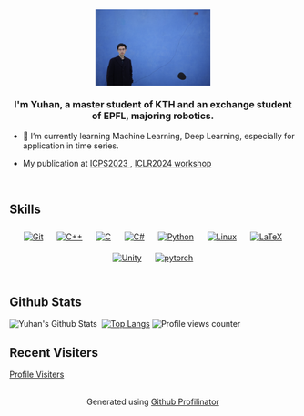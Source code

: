 <div align="center">
<img src="IMG_2738.JPG" align="center" style="width: 40%" />
</div>  
  

### <div align="center">I'm Yuhan, a master student of KTH and an exchange student of EPFL, majoring robotics.</div>  
  

- 🌱 I’m currently learning Machine Learning, Deep Learning, especially for application in time series.   
  

- My publication at [ICPS2023 ](https://ieeexplore.ieee.org/document/10128029), [ICLR2024 workshop ](https://openreview.net/pdf?id=S523wIxRTe)  
  

<br/>  

## Skills  
<div align="center">  
<a href="https://github.com/" target="_blank"><img style="margin: 10px" src="https://profilinator.rishav.dev/skills-assets/git-scm-icon.svg" alt="Git" height="50" /></a>  
<a href="https://www.cplusplus.com/" target="_blank"><img style="margin: 10px" src="https://profilinator.rishav.dev/skills-assets/cplusplus-original.svg" alt="C++" height="50" /></a>  
<a href="https://www.cprogramming.com/" target="_blank"><img style="margin: 10px" src="https://profilinator.rishav.dev/skills-assets/c-original.svg" alt="C" height="50" /></a>  
<a href="https://docs.microsoft.com/en-us/dotnet/csharp/" target="_blank"><img style="margin: 10px" src="https://profilinator.rishav.dev/skills-assets/csharp-original.svg" alt="C#" height="50" /></a>  
<a href="https://www.python.org/" target="_blank"><img style="margin: 10px" src="https://profilinator.rishav.dev/skills-assets/python-original.svg" alt="Python" height="50" /></a>  
<a href="https://www.linux.org/" target="_blank"><img style="margin: 10px" src="https://profilinator.rishav.dev/skills-assets/linux-original.svg" alt="Linux" height="50" /></a>  
<a href="https://www.latex-project.org/" target="_blank"><img style="margin: 10px" src="https://profilinator.rishav.dev/skills-assets/latex.png" alt="LaTeX" height="50" /></a>  
<a href="https://unity.com/" target="_blank"><img style="margin: 10px" src="https://profilinator.rishav.dev/skills-assets/unity.png" alt="Unity" height="50" /></a>  
<a href="https://pytorch.org/" target="_blank"><img style="margin: 10px" src="https://profilinator.rishav.dev/skills-assets/pytorch-icon.svg" alt="pytorch" height="50" /></a>  
</div>


<br/>  

## Github Stats

<img align="left" alt="Yuhan's Github Stats" src="https://github-readme-stats.vercel.app/api?username=XYHZJU&show_icons=true" />    &nbsp;
[![Top Langs](https://github-readme-stats.vercel.app/api/top-langs/?username=XYHZJU&count_private=true)](https://github.com/anuraghazra/github-readme-stats)
![Profile views counter](https://komarev.com/ghpvc/?username=XYHZJU&&style=flat-square) 

## Recent Visiters

<a href="https://clustrmaps.com/site/1bz5e"  title="Visit tracker">Profile Visiters</a>



  

<br/>  



<div align="center">Generated using <a href="https://profilinator.rishav.dev/" target="_blank">Github Profilinator</a></div>
